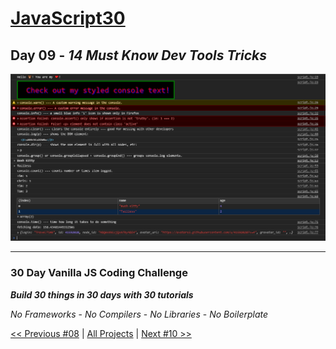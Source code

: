 # [JavaScript30](https://javascript30.com/)

## **Day 09** - *14 Must Know Dev Tools Tricks*

![14 Must Know Dev Tools Tricks](final.png?raw=true "14 Must Know Dev Tools Tricks")

---

### **30 Day Vanilla JS Coding Challenge**

***Build 30 things in 30 days with 30 tutorials***

*No Frameworks* - *No Compilers* - *No Libraries* - *No Boilerplate*

[<< Previous #08](https://github.com/TravelTimN/javascript30/blob/master/day-08/README.md) | [All Projects](https://github.com/TravelTimN/javascript30/blob/master/README.md) | [Next #10 >>](https://github.com/TravelTimN/javascript30/blob/master/day-10/README.md)
